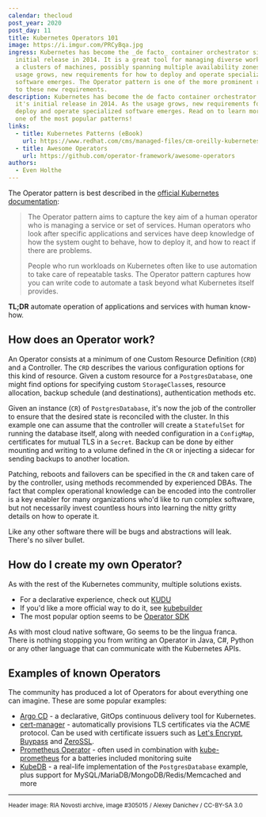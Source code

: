 ```yaml
---
calendar: thecloud
post_year: 2020
post_day: 11
title: Kubernetes Operators 101
image: https://i.imgur.com/PRCyBqa.jpg
ingress: Kubernetes has become the _de facto_ container orchestrator since it's
  initial release in 2014. It is a great tool for managing diverse workloads in
  a clusters of machines, possibly spanning multiple availability zones. As the
  usage grows, new requirements for how to deploy and operate specialized
  software emerges. The Operator pattern is one of the more prominent responses
  to these new requirements.
description: Kubernetes has become the de facto container orchestrator since
  it's initial release in 2014. As the usage grows, new requirements for how to
  deploy and operate specialized software emerges. Read on to learn more about
  one of the most popular patterns!
links:
  - title: Kubernetes Patterns (eBook)
    url: https://www.redhat.com/cms/managed-files/cm-oreilly-kubernetes-patterns-ebook-f19824-201910-en.pdf
  - title: Awesome Operators
    url: https://github.com/operator-framework/awesome-operators
authors:
  - Even Holthe
---
```

The Operator pattern is best described in the [official Kubernetes documentation](https://kubernetes.io/docs/concepts/extend-kubernetes/operator/):

> The Operator pattern aims to capture the key aim of a human operator who is managing a service or set of services. Human operators who look after specific applications and services have deep knowledge of how the system ought to behave, how to deploy it, and how to react if there are problems.
>
> People who run workloads on Kubernetes often like to use automation to take care of repeatable tasks. The Operator pattern captures how you can write code to automate a task beyond what Kubernetes itself provides.

**TL;DR** automate operation of applications and services with human know-how.

## How does an Operator work?

An Operator consists at a minimum of one Custom Resource Definition (`CRD`) and a Controller. The `CRD` describes the various configuration options for this kind of resource. Given a custom resource for a `PostgresDatabase`, one might find options for specifying custom `StorageClass`es, resource allocation, backup schedule (and destinations), authentication methods etc.

Given an instance (`CR`) of `PostgresDatabase`, it's now the job of the controller to ensure that the desired state is reconciled with the cluster. In this example one can assume that the controller will create a `StatefulSet` for running the database itself, along with needed configuration in a `ConfigMap`, certificates for mutual TLS in a `Secret`. Backup can be done by either mounting and writing to a volume defined in the `CR` or injecting a sidecar for sending backups to another location.

Patching, reboots and failovers can be specified in the `CR` and taken care of by the controller, using methods recommended by experienced DBAs. The fact that complex operational knowledge can be encoded into the controller is a key enabler for many organizations who'd like to run complex software, but not necessarily invest countless hours into learning the nitty gritty details on how to operate it.

Like any other software there will be bugs and abstractions will leak. There's no silver bullet.

## How do I create my own Operator?

As with the rest of the Kubernetes community, multiple solutions exists.

* For a declarative experience, check out [KUDU](https://kudo.dev/)
* If you'd like a more official way to do it, see [kubebuilder](https://github.com/kubernetes-sigs/kubebuilder)
* The most popular option seems to be [Operator SDK](https://github.com/operator-framework/operator-sdk)

As with most cloud native software, Go seems to be the lingua franca. There is nothing stopping you from writing an Operator in Java, C#, Python or any other language that can communicate with the Kubernetes APIs.

## Examples of known Operators

The community has produced a lot of Operators for about everything one can imagine. These are some popular examples:

* [Argo CD](https://github.com/argoproj/argo-cd) - a  declarative, GitOps continuous delivery tool for Kubernetes.
* [cert-manager](https://github.com/jetstack/cert-manager) - automatically provisions TLS certificates via the ACME protocol. Can be used with certificate issuers such as [Let's Encrypt](https://letsencrypt.org/), [Buypass](https://www.buypass.no/ssl/resources/acme-free-ssl) and [ZeroSSL](https://zerossl.com/documentation/acme/).
* [Prometheus Operator](https://github.com/prometheus-operator/prometheus-operator) - often used in combination with [kube-prometheus](https://github.com/prometheus-operator/kube-prometheus) for a batteries included monitoring suite
* [KubeDB](https://kubedb.com/) - a real-life implementation of the `PostgresDatabase` example, plus support for MySQL/MariaDB/MongoDB/Redis/Memcached and more

---
<small>Header image: RIA Novosti archive, image #305015 / Alexey Danichev / CC-BY-SA 3.0</small>